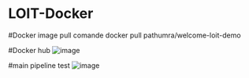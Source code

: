 # LOIT-Docker 

#Docker image pull comande
docker pull pathumra/welcome-loit-demo

#Docker hub
![image](https://github.com/Saliya-LOIT2023-Pathum-New/development-team/assets/96324718/ff7e4c3a-5bc5-4543-a0cb-f2ce4ab5b295)

#main pipeline test
![image](https://github.com/Saliya-LOIT2023-Pathum-New/development-team/assets/96324718/4ab931c2-d4c1-46b4-82b7-ff3b1ae7b7e1)



